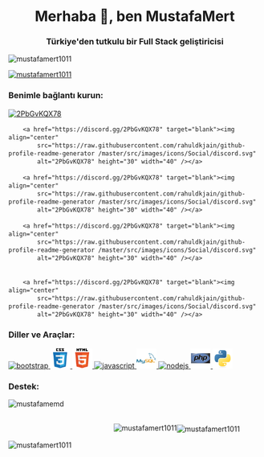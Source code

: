 <h1 align="center">Merhaba 👋, ben MustafaMert</h1>
<h3 align="center">Türkiye'den tutkulu bir Full Stack geliştiricisi</h3>

<p align="left"> <img
        src="https://komarev.com/ghpvc/?username=mustafamert1011&label=Profile%20views&color=0e75b6&style=flat"
        alt="mustafamert1011" /> </p>

<p align="left"> <a href="https://github.com/ryo-ma/github-profile-trophy"><img
            src="https://github-profile-trophy.vercel.app/?username=mustafamert1011" alt="mustafamert1011" /></a>
</p>

<h3 align="left">Benimle bağlantı kurun:</h3>
<p align="left">
        <a href="https://discord.gg/2PbGvKQX78" target="blank"><img align="center" 
            src="https://raw.githubusercontent.com/rahuldkjain/github-profile-readme-generator /master/src/images/icons/Social/discord.svg"
            alt="2PbGvKQX78" height="30" width="40" /></a>

        <a href="https://discord.gg/2PbGvKQX78" target="blank"><img align="center" 
            src="https://raw.githubusercontent.com/rahuldkjain/github-profile-readme-generator /master/src/images/icons/Social/discord.svg"
            alt="2PbGvKQX78" height="30" width="40" /></a>

        <a href="https://discord.gg/2PbGvKQX78" target="blank"><img align="center" 
            src="https://raw.githubusercontent.com/rahuldkjain/github-profile-readme-generator /master/src/images/icons/Social/discord.svg"
            alt="2PbGvKQX78" height="30" width="40" /></a>

        <a href="https://discord.gg/2PbGvKQX78" target="blank"><img align="center" 
            src="https://raw.githubusercontent.com/rahuldkjain/github-profile-readme-generator /master/src/images/icons/Social/discord.svg"
            alt="2PbGvKQX78" height="30" width="40" /></a>


        <a href="https://discord.gg/2PbGvKQX78" target="blank"><img align="center" 
            src="https://raw.githubusercontent.com/rahuldkjain/github-profile-readme-generator /master/src/images/icons/Social/discord.svg"
            alt="2PbGvKQX78" height="30" width="40" /></a>

    

            
        
            
</p>





<h3 align="left">Diller ve Araçlar:</h3>
<p align="left"> <a href="https://getbootstrap.com" target="_blank" rel="noreferrer"> <img
            src="https://raw.githubusercontent.com/devicons/devicon /master/icons/bootstrap/bootstrap-plain-wordmark.svg"
            alt="bootstrap" width="40" height="40" /> </a> <a href="https://www.w3schools.com /css/" target="_blank"
        rel="noreferrer"> <img
            src="https://raw.githubusercontent.com/devicons/devicon/master/icons/css3/css3-original-wordmark.svg"
            alt="css3" width="40" height="40" /> </a> <a href="https://www.w3.org/html/" target="_blank"
        rel="noreferrer"> <img
            src="https://raw.githubusercontent.com/devicons/devicon/master/icons/html5/html5-original-wordmark.svg"
            alt="html5" width="40" height="40" />
        </a> <a href="https://developer.mozilla.org/en-US/docs/Web/JavaScript" target="_blank" rel="noreferrer"> <img
                    src="https://i.hizliresim.com/j7k8677.png"
                    alt="javascript" width="40" height="40" /> </a> <a href="https:// www.mysql.com/" target="_blank"
                rel="noreferrer"> <img
                    src="https://raw.githubusercontent.com/devicons/devicon/master/icons/mysql/mysql-original-wordmark.svg"
                    alt="mysql" width="40" height="40" /> </a> <a href="https://nodejs.org" target="_blank"
                rel="noreferrer"> <img
                    src="https://i.hizliresim.com/5io5zau.png"
                    alt="nodejs" width="40" height="40" /> </a> <a href="https://www.php.net" target="_blank"
                rel="noreferrer"> <img
                    src="https://raw.githubusercontent.com/devicons/devicon/master/icons/php/php-original.svg"
                    alt="php" width="40" height="40" /> </a> <a href="https://www.python.org" target="_blank"
                rel="noreferrer"> <img
                    src="https://raw.githubusercontent.com/devicons/devicon/master/icons/python/python-original.svg"
                    alt="python" width="40" height="40" />
                </a>
</p>

<h3 align="left">Destek:</h3>
<p> <a href="https://www.buymeacoffee.com/mustafamemd"> <img align="left"
            src="https://cdn.buymeacoffee.com/buttons/v2/default-yellow.png" height="50" width="210"
            alt="mustafamemd" /></a> </p><br><br>

<p><img align="left"
        src="https://github-readme-stats.vercel.app/api/top-langs?username=mustafamert1011&show_icons=true&locale=en&layout=compact"
        alt="mustafamert1011" /> </p>

<p> <img align="center"
        src="https://github-readme-stats.vercel.app/api?username=mustafamert1011&show_icons=true&locale=en"
        alt="mustafamert1011" /> </p>

<p><img align="center" src="https://github-readme-streak-stats.herokuapp.com/?user=mustafamert1011&"
        alt="mustafamert1011" /></p>
